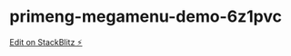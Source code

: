 # primeng-megamenu-demo-6z1pvc

[Edit on StackBlitz ⚡️](https://stackblitz.com/edit/primeng-megamenu-demo-6z1pvc)